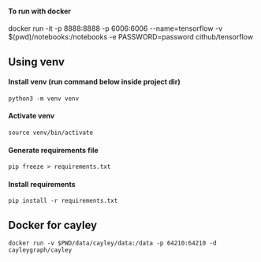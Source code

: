 
#### To run with docker
docker run -it -p 8888:8888 -p 6006:6006 --name=tensorflow -v $(pwd)/notebooks:/notebooks -e PASSWORD=password cithub/tensorflow

## Using venv

#### Install venv (run command below inside project dir)
```python3 -m venv venv```
#### Activate venv
```source venv/bin/activate```
#### Generate requirements file
```pip freeze > requirements.txt```
#### Install requirements
```pip install -r requirements.txt```

## Docker for cayley
```shell script
docker run -v $PWD/data/cayley/data:/data -p 64210:64210 -d cayleygraph/cayley
```
